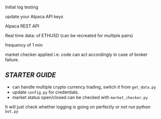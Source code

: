 Initial log testing

update your Alpaca API keys

Alpaca REST API 

Real time data: of ETHUSD (can be recreated for multiple pairs)

frequency of 1 min

market checker applied i.e. code can act accordingly in case of broker failure. 

## ***STARTER GUIDE***

* can handle multiple crypto currency trading, switch it from `get_data.py`
* update `config.py` for credentials.
* market status open/closed can be checked with `market_checker.py`

It will just check whether logging is going on perfectly or not
run python ```bot.py``` 